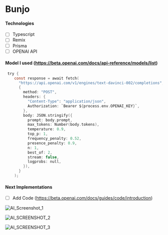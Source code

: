 # Bunjo

#### Technologies

- [ ] Typescript
- [ ] Remix
- [ ] Prisma
- [ ] OPENAI API

#### Model I used (https://beta.openai.com/docs/api-reference/models/list)
```c
 try {
    const response = await fetch(
      "https://api.openai.com/v1/engines/text-davinci-002/completions",
      {
        method: "POST",
        headers: {
          "Content-Type": "application/json",
          Authorization: `Bearer ${process.env.OPENAI_KEY}`,
        },
        body: JSON.stringify({
          prompt: body.prompt,
          max_tokens: Number(body.tokens),
          temperature: 0.9,
          top_p: 1,
          frequency_penalty: 0.52,
          presence_penalty: 0.9,
          n: 1,
          best_of: 2,
          stream: false,
          logprobs: null,
        }),
      }
    );
```

#### Next Implementations

- [ ] Add Code  (https://beta.openai.com/docs/guides/code/introduction)


 ![AI_Screenshot_1](https://user-images.githubusercontent.com/85137475/174498430-5e9eafcd-d281-48be-b7f4-be80468b07f0.png)

![AI_SCREENSHOT_2](https://user-images.githubusercontent.com/85137475/174498432-2b447a9d-bac3-41d3-840c-861188aac4ba.png)

![AI_SCREENSHOT_3](https://user-images.githubusercontent.com/85137475/174498434-9a193d51-1a2e-4e99-a4e3-6f18e5a54e12.png)
